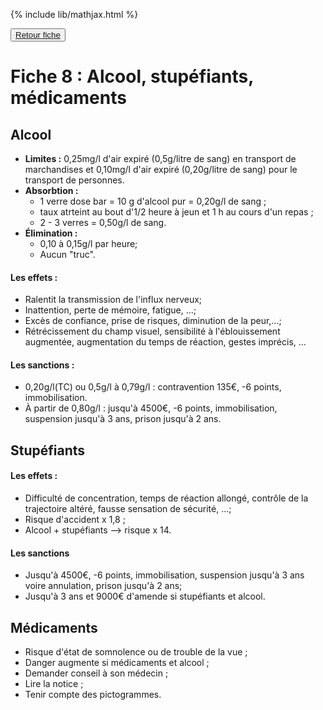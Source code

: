 {% include lib/mathjax.html %}

<button><a href="Fiche07.html">Retour fiche</a></button>

# Fiche 8 : Alcool, stupéfiants, médicaments

## Alcool

+ **Limites :** 0,25mg/l d'air expiré (0,5g/litre de sang) en transport de marchandises et 0,10mg/l d'air expiré (0,20g/litre de sang) pour le transport de personnes.
+ **Absorbtion :** 
	+ 1 verre dose bar = 10 g d'alcool pur = 0,20g/l de sang ;
	+ taux atrteint au bout d'1/2 heure à jeun et 1 h au cours d'un repas ;
	+ 2 - 3 verres = 0,50g/l de sang.
+ **Élimination :**
	+ 0,10 à 0,15g/l par heure;
	+ Aucun "truc".

#### Les effets :

+ Ralentit la transmission de l'influx nerveux;
+ Inattention, perte de mémoire, fatigue, ...;
+ Excès de confiance, prise de risques, diminution de la peur,...;
+ Rétrécissement du champ visuel, sensibilité à l'éblouissement augmentée, augmentation du temps de réaction, gestes imprécis, ...


#### Les sanctions :

+ 0,20g/l(TC) ou 0,5g/l à 0,79g/l : contravention 135€, -6 points, immobilisation.
+ À partir de 0,80g/l : jusqu'à 4500€, -6 points, immobilisation, suspension jusqu'à 3 ans, prison jusqu'à 2 ans.


## Stupéfiants

#### Les effets :

+ Difficulté de concentration, temps de réaction allongé, contrôle de la trajectoire altéré, fausse sensation de sécurité, ...;
+ Risque d'accident x 1,8 ;
+ Alcool + stupéfiants --> risque x 14.

#### Les sanctions

+ Jusqu'à 4500€, -6 points, immobilisation, suspension jusqu'à 3 ans voire annulation, prison jusqu'à 2 ans;
+ Jusqu'à 3 ans et 9000€ d'amende si stupéfiants et alcool.


## Médicaments

+ Risque d'état de somnolence ou de trouble de la vue ;
+ Danger augmente si médicaments et alcool ;
+ Demander conseil à son médecin ;
+ Lire la notice ;
+ Tenir compte des pictogrammes.